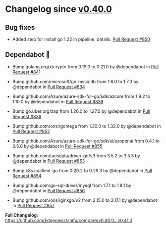 # Changelog since [v0.40.0](https://github.com/Edgenesis/shifu/releases/tag/v0.40.0)

## Bug fixes

* Added step for install go 1.22 in pipeline, details: [Pull Request #850](https://github.com/Edgenesis/shifu/pull/850)

## Dependabot 🤖

* Bump golang.org/x/crypto from 0.19.0 to 0.21.0 by @dependabot in [Pull Request #841](https://github.com/Edgenesis/shifu/pull/841)

* Bump github.com/microsoft/go-mssqldb from 1.6.0 to 1.7.0 by @dependabot in [Pull Request #834](https://github.com/Edgenesis/shifu/pull/834)

* Bump github.com/Azure/azure-sdk-for-go/sdk/azcore from 1.9.2 to 1.10.0 by @dependabot in [Pull Request #839](https://github.com/Edgenesis/shifu/pull/839)

* Bump go.uber.org/zap from 1.26.0 to 1.27.0 by @dependabot in [Pull Request #836](https://github.com/Edgenesis/shifu/pull/836)

* Bump github.com/onsi/gomega from 1.30.0 to 1.32.0 by @dependabot in [Pull Request #852](https://github.com/Edgenesis/shifu/pull/852)

* Bump github.com/Azure/azure-sdk-for-go/sdk/ai/azopenai from 0.4.1 to 0.5.0 by @dependabot in [Pull Request #855](https://github.com/Edgenesis/shifu/pull/855)

* Bump github.com/taosdata/driver-go/v3 from 3.5.2 to 3.5.3 by @dependabot in [Pull Request #853](https://github.com/Edgenesis/shifu/pull/853)

* Bump k8s.io/client-go from 0.29.2 to 0.29.3 by @dependabot in [Pull Request #854](https://github.com/Edgenesis/shifu/pull/854)

* Bump github.com/go-sql-driver/mysql from 1.7.1 to 1.8.1 by @dependabot in [Pull Request #856](https://github.com/Edgenesis/shifu/pull/856)

* Bump github.com/onsi/ginkgo/v2 from 2.15.0 to 2.17.1 by @dependabot in [Pull Request #857](https://github.com/Edgenesis/shifu/pull/857)

**Full Changelog**: https://github.com/Edgenesis/shifu/compare/v0.40.0...v0.41.0
